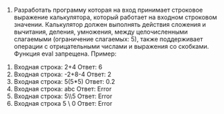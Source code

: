 1) Разработать программу которая на вход принимает строковое выражение калькулятора, который работает на входном строковом значении. Калькулятор должен выполнять действия сложения и вычитания, деления, умножения, между целочисленными слагаемыми (ограничение слагаемых: 5), также поддерживает операции с отрицательными числами и выражения со скобками. Функция eval запрещена.
Пример:
1. Входная строка: 2+4 Ответ: 6
2. Входная строка: -2+8-4 Ответ: 2
3. Входная строка: 5\(5*5) Ответ: 0.2
4. Входная строка: abc Ответ: Error
5. Входная строка: 5\\\5 Ответ: Error
6. Входная строка 5 \ 0 Ответ: Error
